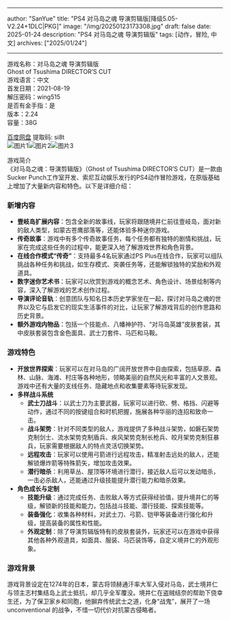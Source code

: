 
---
author: "SanYue"
title: "PS4 对马岛之魂 导演剪辑版[降级5.05-V2.24+1DLC|PKG]"
image: "/img/20250123173308.jpg"
draft: false
date: 2025-01-24
description: "PS4 对马岛之魂 导演剪辑版"
tags: [动作，冒险, 中文]
archives: ["2025/01/24"]

---

游戏名称：对马岛之魂 导演剪辑版   
Ghost of Tsushima DIRECTOR’S CUT    
游戏语言：中文  
首发日期：2021-08-19  
解压密码：wing515  
是否有金手指：是  
版本：2.24   
容量：38G

[百度网盘](https://pan.baidu.com/s/1Dn989YuNwoJxawSEVXxbOg) 提取码: si8t  
![图片1](/img/1040a1.jpg)![图片2](/img/16a595.jpg)![图片3](/img/ff8c4c.jpg)  

游戏简介  
《对马岛之魂：导演剪辑版》（Ghost of Tsushima DIRECTOR’S CUT）是一款由Sucker Punch工作室开发、索尼互动娱乐发行的PS4动作冒险游戏，在原版基础上增加了大量新内容和特色。以下是详细介绍：

### 新增内容
- **壹岐岛扩展内容**：包含全新的故事线，玩家将跟随境井仁前往壹岐岛，面对新的敌人类型，如蒙古苍鹰部落等，还能体验多种迷你游戏。
- **传奇故事**：游戏中有多个传奇故事任务，每个任务都有独特的剧情和挑战，玩家在完成这些任务的过程中，能更深入地了解游戏世界和角色背景。
- **在线合作模式“传奇”**：支持最多4名玩家通过PS Plus在线合作，玩家可以组队挑战各种任务和挑战，如生存模式、突袭任务等，还能解锁独特的奖励和外观道具。
- **数字迷你艺术书**：玩家可以欣赏到游戏的概念艺术、角色设计、场景绘制等内容，深入了解游戏的艺术创作过程。
- **导演评论音轨**：创意团队与知名日本历史学家坐在一起，探讨对马岛之魂的世界以及它与启发它的现实生活事件的对比，让玩家了解游戏背后的创作思路和历史背景。
- **额外游戏内物品**：包括一个技能点、八幡神护符、“对马岛英雄”皮肤套装，其中皮肤套装包含金色面具、武士刀套件、马匹和马鞍。

### 游戏特色
- **开放世界探索**：玩家可以在对马岛的广阔开放世界中自由探索，包括草原、森林、山脉、海滩、村庄等各种地形，领略美丽的自然风光和丰富的人文景观。游戏中还有大量的支线任务、隐藏地点和收集要素等待玩家发现。
- **多样战斗系统**
    - **武士刀战斗**：以武士刀为主要武器，玩家可以进行砍、劈、格挡、闪避等动作，通过不同的按键组合和时机把握，施展各种华丽的连招和致命一击。
    - **战斗架势**：针对不同类型的敌人，游戏提供了多种战斗架势，如磐石架势克制剑士、流水架势克制盾兵、疾风架势克制长枪兵、皎月架势克制狂暴兵，玩家需要根据敌人的特点灵活切换架势。
    - **远程攻击**：玩家可以使用弓箭进行远程攻击，精准射击远处的敌人，还能解锁爆炸箭等特殊箭矢，增加攻击效果。
    - **潜行暗杀**：利用草丛、屋顶等环境进行潜行，接近敌人后可以发动暗杀，一击必杀敌人，还能通过升级技能提升潜行能力和暗杀效果。
- **角色成长与定制**
    - **技能升级**：通过完成任务、击败敌人等方式获得经验值，提升境井仁的等级，解锁新的技能和能力，包括战斗技能、潜行技能、探索技能等。
    - **装备强化**：收集各种材料，对武士刀、弓箭、铠甲等装备进行强化和升级，提高装备的属性和性能。
    - **外观定制**：除了导演剪辑版特有的皮肤套装外，玩家还可以在游戏中获得其他各种外观道具，如面具、服装、马匹装饰等，自定义境井仁的外观形象。

### 游戏背景
游戏背景设定在1274年的日本，蒙古将领赫通汗率大军入侵对马岛，武士境井仁与领主志村集结岛上武士抵抗，却几乎全军覆没。境井仁在盗贼结奈的帮助下侥幸生还，为了保卫家乡和同胞，他摒弃传统武士之道，化身“战鬼”，展开了一场 unconventional 的战争，不惜一切代价对抗蒙古侵略者。

